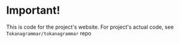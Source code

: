 Important!
==========

This is code for the project's website.
For project's actual code, see `Tokanagrammar/tokanagrammar` repo
